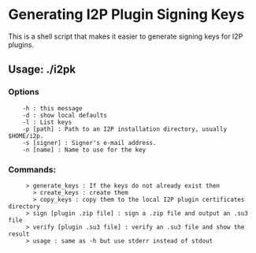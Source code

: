 # Generating I2P Plugin Signing Keys

This is a shell script that makes it easier to generate signing keys for I2P
plugins.

## Usage: ./i2pk

### Options

        -h : this message
        -d : show local defaults
        -l : List keys
        -p [path] : Path to an I2P installation directory, usually $HOME/i2p.
        -s [signer] : Signer's e-mail address.
        -n [name] : Name to use for the key


### Commands:
         > generate_keys : If the keys do not already exist then
           > create_keys : create them
           > copy_keys : copy them to the local I2P plugin certificates directory
         > sign [plugin .zip file] : sign a .zip file and output an .su3 file
         > verify [plugin .su3 file] : verify an .su3 file and show the result
         > usage : same as -h but use stderr instead of stdout

